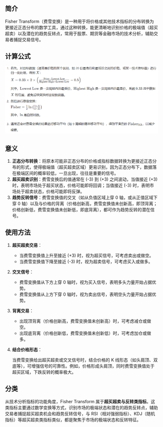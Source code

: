 ## 简介

Fisher Transform（费雪变换）是一种用于将价格或其他技术指标的分布转换为更接近正态分布的数学工具，通过这种转换，能更清晰地识别价格的极端值（超买超卖）以及潜在的趋势反转点，常用于股票、期货等金融市场的技术分析，辅助交易者捕捉交易信号。

## 计算公式

![image-20250930102453948](.\photo\image-20250930102453948.png)

## 意义

1. **正态分布转换**：将原本可能非正态分布的价格或指标数据转换为更接近正态分布的形式，使得极端值（超买超卖区域）更易识别，因为正态分布下，数据落在极端区间的概率较低，一旦出现，往往是重要的信号。
2. **超买超卖识别**：费雪变换后的值通常在 \(-3\) 到 \(+3\) 之间波动，当值接近 \(+3\) 时，表明市场处于超买状态，价格可能即将回调；当值接近 \(-3\) 时，表明市场处于超卖状态，价格可能即将反弹。
3. **趋势反转信号**：费雪变换值的交叉（如从负值区域上穿 0 轴，或从正值区域下穿 0 轴）以及与价格的背离（价格创新高，费雪变换值未创新高，即顶背离；价格创新低，费雪变换值未创新低，即底背离），都可作为趋势反转的潜在信号。

## 使用方法

1. **超买超卖交易**：

   - 当费雪变换值上升至接近 \(+3\) 时，视为超买信号，可考虑卖出或做空。
   - 当费雪变换值下降至接近 \(-3\) 时，视为超卖信号，可考虑买入或做多。

2. **交叉信号**：

   - 费雪变换值从下方上穿 0 轴时，视为买入信号，表明多头力量开始占据优势。
   - 费雪变换值从上方下穿 0 轴时，视为卖出信号，表明空头力量开始占据优势。

3. **背离交易**：

   - 出现顶背离（价格创新高，费雪变换值未创新高）时，可考虑减仓或做空。
   - 出现底背离（价格创新低，费雪变换值未创新低）时，可考虑加仓或做多。

4. **结合价格形态**：

   当费雪变换给出超买超卖或交叉信号时，结合价格的 K 线形态（如头肩顶、双底等），可增强信号的可靠性。例如，价格形成头肩顶，同时费雪变换值处于超买区域，下跌反转的概率极大。

## 分类

从技术分析指标的功能角度，Fisher Transform 属于**超买超卖与反转类指标**。这类指标主要通过数学变换等方式，识别市场的极端状态和潜在的趋势反转点，辅助交易者捕捉超买超卖机会和趋势反转信号，与 RSI（相对强弱指标）、KDJ（随机指标）等超买超卖类指标类似，都是聚焦于市场的极端状态和反转特征。